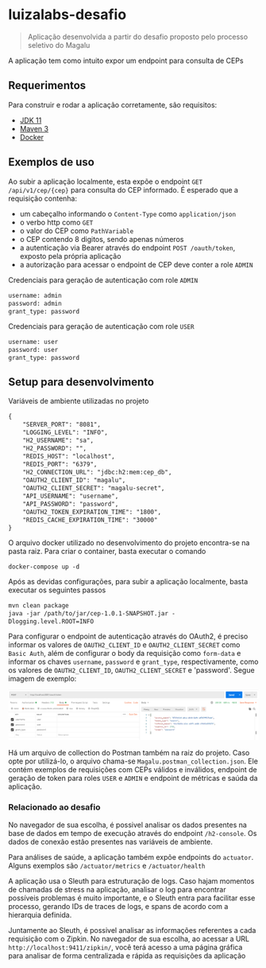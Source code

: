 # luizalabs-desafio
> Aplicação desenvolvida a partir do desafio proposto pelo processo seletivo do Magalu

A aplicação tem como intuito expor um endpoint para consulta de CEPs

## Requerimentos
Para construir e rodar a aplicação corretamente, são requisitos:

* [JDK 11](https://www.azul.com/downloads/zulu-community/?package=jdk)
* [Maven 3](https://maven.apache.org/)
* [Docker](https://www.docker.com/products/docker-desktop)

## Exemplos de uso
Ao subir a aplicação localmente, esta expõe o endpoint `GET /api/v1/cep/{cep}` para consulta do CEP informado. É esperado
que a requisição contenha:

* um cabeçalho informando o `Content-Type` como `application/json`
* o verbo http como `GET` 
* o valor do CEP como `PathVariable`
* o CEP contendo 8 digitos, sendo apenas números
* a autenticação via Bearer através do endpoint `POST /oauth/token`, exposto pela própria aplicação
* a autorização para acessar o endpoint de CEP deve conter a role `ADMIN`

Credenciais para geração de autenticação com role `ADMIN`
```
username: admin
password: admin
grant_type: password
```

Credenciais para geração de autenticação com role `USER`
```
username: user
password: user
grant_type: password
```

## Setup para desenvolvimento
Variáveis de ambiente utilizadas no projeto

```
{
    "SERVER_PORT": "8081",
    "LOGGING_LEVEL": "INFO",
    "H2_USERNAME": "sa",
    "H2_PASSWORD": "",
    "REDIS_HOST": "localhost",
    "REDIS_PORT": "6379",
    "H2_CONNECTION_URL": "jdbc:h2:mem:cep_db",
    "OAUTH2_CLIENT_ID": "magalu",
    "OAUTH2_CLIENT_SECRET": "magalu-secret",
    "API_USERNAME": "username",
    "API_PASSWORD": "password",
    "OAUTH2_TOKEN_EXPIRATION_TIME": "1800",
    "REDIS_CACHE_EXPIRATION_TIME": "30000"
}
```

O arquivo docker utilizado no desenvolvimento do projeto encontra-se na pasta raiz. Para criar o container, basta
executar o comando
```
docker-compose up -d
```

Após as devidas configurações, para subir a aplicação localmente, basta executar os seguintes passos
```
mvn clean package
java -jar /path/to/jar/cep-1.0.1-SNAPSHOT.jar -Dlogging.level.ROOT=INFO
```

Para configurar o endpoint de autenticação através do OAuth2, é preciso informar os valores de `OAUTH2_CLIENT_ID` e
`OAUTH2_CLIENT_SECRET` como `Basic Auth`, além de configurar o body da requisição como `form-data` e informar os chaves
`username`, `password` e `grant_type`, respectivamente, como os valores de `OAUTH2_CLIENT_ID`, `OAUTH2_CLIENT_SECRET` e 
'password'. Segue imagem de exemplo: 

![](images/example_oauth.png)

Há um arquivo de collection do Postman também na raiz do projeto. Caso opte por utilizá-lo, o arquivo chama-se
`Magalu.postman_collection.json`. Ele contém exemplos de requisições com CEPs válidos e inválidos, endpoint de geração 
de token para roles `USER` e `ADMIN` e endpoint de métricas e saúda da aplicação.

### Relacionado ao desafio
No navegador de sua escolha, é possivel analisar os dados presentes na base de dados em tempo de execução 
através do endpoint `/h2-console`. Os dados de conexão estão presentes nas variáveis de ambiente.

Para análises de saúde, a aplicação também expõe endpoints do `actuator`. Alguns exemplos são `/actuator/metrics` e 
`/actuator/health`

A aplicação usa o Sleuth para estruturação de logs. Caso hajam momentos de chamadas de stress na aplicação, analisar o
log para encontrar possíveis problemas é muito importante, e o Sleuth entra para facilitar esse processo, gerando IDs de
traces de logs, e spans de acordo com a hierarquia definida.

Juntamente ao Sleuth, é possivel analisar as informações referentes a cada requisição com o Zipkin. No navegador de sua 
escolha, ao acessar a URL `http://localhost:9411/zipkin/`, você terá acesso a uma página gráfica para analisar de forma 
centralizada e rápida as requisições da aplicação